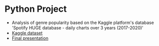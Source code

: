 # Python Project

- Analysis of genre popularity based on the Kaggle platform's database 'Spotify HUGE database - daily charts over 3 years (2017-2020)'
- <a href="https://www.kaggle.com/datasets/pepepython/spotify-huge-database-daily-charts-over-3-years?select=Final+database.csv">Kaggle dataset</a>
- <a href="https://nbviewer.org/github/infoshareacademy/JDSZR11-chubs_chubs/blob/main/Spotify%20%20-%20Python%20Project/Analysis_of_genre_popularity-presentation.html">Final presentation</a>
